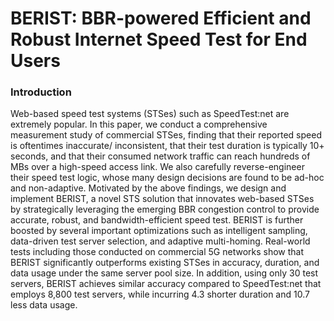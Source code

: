 # BERIST: BBR-powered Efficient and Robust Internet Speed Test for End Users
### Introduction
Web-based speed test systems (STSes) such as SpeedTest:net are extremely popular. In this paper, we conduct a comprehensive measurement study of commercial STSes, finding that their reported speed is oftentimes inaccurate/ inconsistent, that their test duration is typically 10+ seconds, and that their consumed network traffic can reach hundreds of MBs over a high-speed access link. We also carefully reverse-engineer their speed test logic, whose many design decisions are found to be ad-hoc and non-adaptive. Motivated by the above findings, we design and implement BERIST, a novel STS solution that innovates web-based STSes by strategically leveraging the emerging BBR congestion control to provide accurate, robust, and bandwidth-efficient speed test. BERIST is further boosted by several important optimizations such as intelligent sampling, data-driven test server selection, and adaptive multi-homing. Real-world tests including those conducted on commercial 5G networks show that BERIST significantly outperforms existing STSes in accuracy, duration, and data usage under the same server pool size. In addition, using only 30 test servers, BERIST achieves similar accuracy compared to SpeedTest:net that employs 8,800 test servers, while incurring 4.3 shorter duration and 10.7 less data usage.
<br/>
